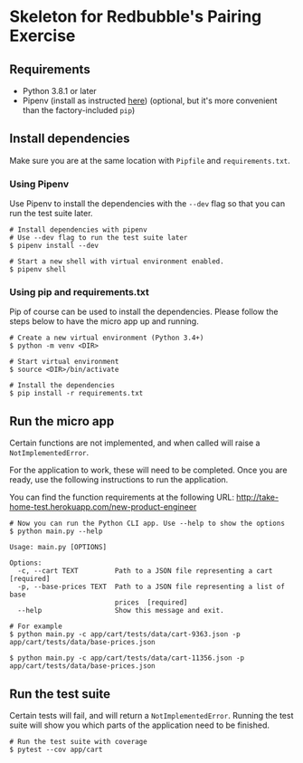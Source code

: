 # Skeleton for Redbubble's Pairing Exercise

## Requirements

- Python 3.8.1 or later
- Pipenv (install as instructed [here](https://github.com/pypa/pipenv#installation))
(optional, but it's more convenient than the factory-included `pip`)

## Install dependencies

Make sure you are at the same location with `Pipfile` and `requirements.txt`.

### Using Pipenv

Use Pipenv to install the dependencies with the `--dev` flag so that you can run the test suite later.

```shell script
# Install dependencies with pipenv
# Use --dev flag to run the test suite later
$ pipenv install --dev

# Start a new shell with virtual environment enabled.
$ pipenv shell
```

### Using pip and requirements.txt

Pip of course can be used to install the dependencies. Please follow the steps below to have the micro app up and running.

```shell script
# Create a new virtual environment (Python 3.4+)
$ python -m venv <DIR> 

# Start virtual environment
$ source <DIR>/bin/activate

# Install the dependencies
$ pip install -r requirements.txt
```

## Run the micro app
Certain functions are not implemented, and when called will raise a `NotImplementedError`.

For the application to work, these will need to be completed. Once you are ready, use the following
instructions to run the application.

You can find the function requirements at the following URL:
http://take-home-test.herokuapp.com/new-product-engineer

```shell script
# Now you can run the Python CLI app. Use --help to show the options
$ python main.py --help

Usage: main.py [OPTIONS]

Options:
  -c, --cart TEXT         Path to a JSON file representing a cart  [required]
  -p, --base-prices TEXT  Path to a JSON file representing a list of base
                          prices  [required]
  --help                  Show this message and exit.

# For example
$ python main.py -c app/cart/tests/data/cart-9363.json -p app/cart/tests/data/base-prices.json

$ python main.py -c app/cart/tests/data/cart-11356.json -p app/cart/tests/data/base-prices.json
```

## Run the test suite
Certain tests will fail, and will return a `NotImplementedError`. Running the test suite will show you 
which parts of the application need to be finished.
```shell script
# Run the test suite with coverage
$ pytest --cov app/cart
```

